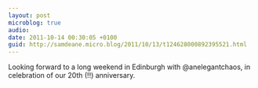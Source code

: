 ```yaml
---
layout: post
microblog: true
audio: 
date: 2011-10-14 00:30:05 +0100
guid: http://samdeane.micro.blog/2011/10/13/t124628000892395521.html
---
```

Looking forward to a long weekend in Edinburgh with @anelegantchaos, in celebration of our 20th (!!) anniversary.
